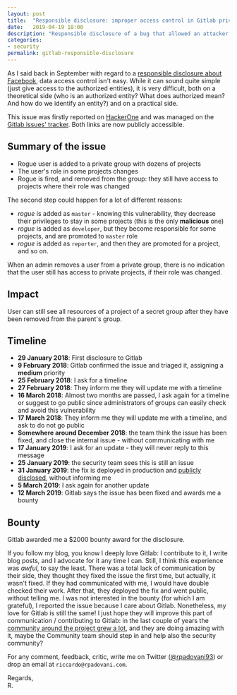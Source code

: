 ```yaml
---
layout: post
title:  "Responsible disclosure: improper access control in Gitlab private project."
date:   2019-04-19 18:00
description: "Responsible disclosure of a bug that allowed an attacker to see a victim's private Facebook friends, with only knowledge of the victim's email address."
categories:
- security
permalink: gitlab-responsible-disclosure
---
```


As I said back in September with regard to a [responsible disclosure about Facebook][0], data access control isn't easy. While it can sound quite simple (just give
access to the authorized entities), it is very difficult, both on a theoretical
side (who is an authorized entity? What does authorized mean? And how do we
identify an entity?) and on a practical side.

This issue was firstly reported on [HackerOne][1] and was managed on the [Gitlab issues' tracker][2]. Both links are now publicly accessible.


## Summary of the issue

- Rogue user is added to a private group with dozens of projects
- The user's role in some projects changes
- Rogue is fired, and removed from the group: they still have access to projects where their role was changed

The second step could happen for a lot of different reasons:
- *rogue* is added as `master` - knowing this vulnerability, they decrease their privileges to stay in some projects (this is the only **malicious** one)
- *rogue* is added as `developer`, but they become responsible for some projects, and are promoted to `master` role
- *rogue* is added as `reporter`, and then they are promoted for a project, and so on.

When an admin removes a user from a private group, there is no indication that the user still has access to private projects, if their role was changed.

## Impact

User can still see all resources of a project of a secret group after they have been removed from the parent's group.

## Timeline

- **29 January 2018**: First disclosure to Gitlab
- **9 February 2018**: Gitlab confirmed the issue and triaged it, assigning a **medium** priority
- **25 February 2018**: I ask for a timeline
- **27 February 2018**: They inform me they will update me with a timeline
- **16 March 2018**: Almost two months are passed, I ask again for a timeline or suggest to go public since administrators of groups can easily check and avoid this vulnerability 
- **17 March 2018**: They inform me they will update me with a timeline, and ask to do not go public
- **Somewhere around December 2018**: the team think the issue has been fixed, and close the internal issue - without communicating with me
- **17 January 2019**: I ask for an update - they will never reply to this message
- **25 January 2019**: the security team sees this is still an issue
- **31 January 2019**: the fix is deployed in production and [publicly disclosed][3], without informing me
- **5 March 2019**: I ask again for another update
- **12 March 2019**: Gitlab says the issue has been fixed and awards me a bounty

## Bounty

Gitlab awarded me a $2000 bounty award for the disclosure.

If you follow my blog, you know I deeply love Gitlab: I contribute to it, I write blog posts, and I advocate for it any time I can. Still, I think this experience was *awful*, to say the least. 
There was a total lack of communication by their side, they thought they fixed the issue the first time, but actually, it wasn't fixed. If they had communicated with me, I would have double checked their work.
After that, they deployed the fix and went public, without telling me. I was not interested in the bounty (for which I am grateful), I reported the issue because I care about Gitlab. 
Nonetheless, my love for Gitlab is still the same! I just hope they will improve this part of communication / contributing to Gitlab: in the last couple of years the [community around the project grew a lot][4], and they are doing amazing with it, maybe the Community team should step in and help also the security community?

For any comment, feedback, critic, write me on Twitter ([@rpadovani93][twitter])
or drop an email at `riccardo@rpadovani.com`.

Regards,  
R.

[0]: https://rpadovani.com/facebook-responsible-disclosure
[1]: https://hackerone.com/reports/310185
[2]: https://gitlab.com/gitlab-org/gitlab-ce/issues/42726
[3]: https://about.gitlab.com/2019/01/31/security-release-gitlab-11-dot-7-dot-3-released/
[4]: https://about.gitlab.com/2019/04/17/contributor-program-update/
[twitter]: https://twitter.com/rpadovani93
[image]: https://img.rpadovani.com/posts/gitlab-disclosure.png
